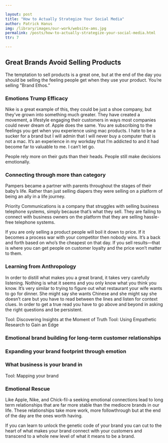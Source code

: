 ```yaml
---

layout: post
title: "How to Actually Strategize Your Social Media"
author: Patrick Hanus
img: /library/images/our-work/website-ams.jpg
permalink: /posts/how-to-actually-strategize-your-social-media.html
ttr: 7

---
```


## Great Brands Avoid Selling Products
The temptation to sell products is a great one, but at the end of the day you should be selling the feeling people get when they use your product. You’re selling "Brand Ethos.”

### Emotions Trump Efficacy
Nike is a great example of this, they could be just a shoe company, but they’ve grown into something much greater. They have created a movement, a lifestyle engaging their customers in ways most companies could never dream of. Apple does the same. You are subscribing to the feelings you get when you experience using mac products. I hate to be a sucker for a brand but I will admin that I will never buy a computer that is not a mac. It’s an experience in my workday that I’m addicted to and it had become far to valuable to me. I can’t let go.

People rely more on their guts than their heads. People still make decisions emotionally.

### Connecting through more than category
Pampers became a partner with parents throughout the stages of their baby’s life. Rather than just selling diapers they were selling on a platform of being an ally in a life journey.

Priority Communications is a company that struggles with selling business telephone systems, simply because that’s what they sell. They are failing to connect with business owners on the platform that they are selling hassle-free telephone systems. 

If you are only selling a product people will boil it down to price. If it becomes a process war with your competitor then nobody wins. It’s a back and forth based on who’s the cheapest on that day. If you sell results—that is where you can get people on customer loyalty and the price won’t matter to them.

### Learning from Anthropology
In order to distill what makes you a great brand, it takes very carefully listening. Nothing is what it seems and you only know what you think you know. It’s very similar to trying to figure out what restaurant your wife wants to go for dinner. She might say she wants Chinese and she might say she doesn’t care but you have to read between the lines and listen for context clues. In order to get a true read you have to go above and beyond in asking the right questions and be persistent.

Tool: Discovering Insights at the Moment of Truth
Tool: Using Empathetic Research to Gain an Edge

### Emotional brand building for long-term customer relationships

### Expanding your brand footprint through emotion

### What business is your brand in

Tool: Mapping your brand

### Emotional Rescue
Like Apple, Nike, and Chick-fil-a seeking emotional connections lead to long term relationships that are far more stable than the mediocre brands in our life. These relationships take more work, more followthrough but at the end of the day are the ones worth having.

If you can learn to unlock the genetic code of your brand you can cut to the heart of what makes your brand connect with your customers and transcend to a whole new level of what it means to be a brand.